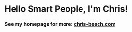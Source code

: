 # Hello Smart People, I'm Chris!

### See my homepage for more: [chris-besch.com](https://chris-besch.com)
